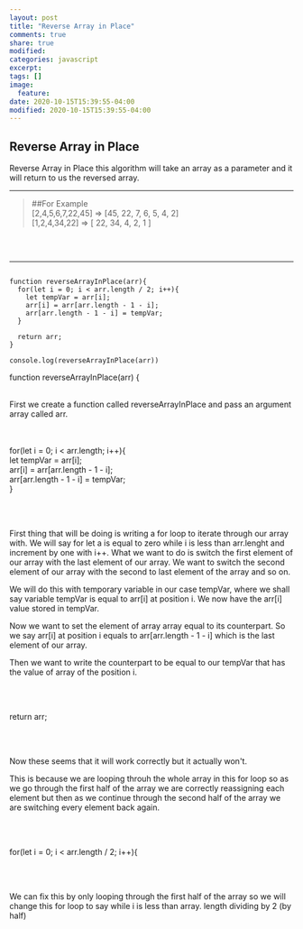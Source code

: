 ```yaml
---
layout: post
title: "Reverse Array in Place"
comments: true
share: true
modified:
categories: javascript
excerpt:
tags: []
image:
  feature:
date: 2020-10-15T15:39:55-04:00
modified: 2020-10-15T15:39:55-04:00
---
```


## Reverse Array in Place

Reverse Array in Place this algorithm will take an array as a parameter and it will return to us the reversed array.
___

> ##For Example<br>
  [2,4,5,6,7,22,45] => [45, 22, 7, 6, 5,  4, 2]<br>
  [1,2,4,34,22] => [ 22, 34, 4, 2, 1 ]<br>
>
##
<br>

___

~~~

function reverseArrayInPlace(arr){
  for(let i = 0; i < arr.length / 2; i++){
    let tempVar = arr[i];
    arr[i] = arr[arr.length - 1 - i];
    arr[arr.length - 1 - i] = tempVar;
  }

  return arr;
}

console.log(reverseArrayInPlace(arr))
~~~

function reverseArrayInPlace(arr) { <br><br>

First we create a function called reverseArrayInPlace and pass an argument array called arr.

<br><br>
for(let i = 0; i < arr.length; i++){ <br>
    let tempVar = arr[i]; <br>
    arr[i] = arr[arr.length - 1 - i]; <br>
    arr[arr.length - 1 - i] = tempVar; <br>
  }<br>

<br><br> 

First thing that will be doing is writing a for loop to iterate through our array with. We will say for let a is equal to zero while i is less than arr.lenght and increment by one with i++.
What we want to do is switch the first element of our array with the last element of our array. We want to switch the second element of our array with the second to last element of the array and so on.

We will do this with temporary variable in our case tempVar, where we shall say variable tempVar is equal to arr[i] at position i. We now have the arr[i] value stored in tempVar.

Now we want to set the element of array array equal to its counterpart.
So we say arr[i] at position i equals to arr[arr.length - 1 - i] which is the last element of our array.

Then we want to write the counterpart to be equal to our tempVar that has the value of array of the position i.


<br><br>

return arr;

 
<br><br>

Now these seems that it will work correctly but it actually won't. 

This is because we are looping throuh the whole array in this for loop so as we go through the first half  of the array we are correctly reassigning each element but then as we continue through the second half of the array we are switching every element back again.


<br><br>

for(let i = 0; i < arr.length / 2; i++){<br>

<br><br>

We can fix this by only looping through the first half of the array so we will change this for loop to say while i is less than array. length dividing by 2 (by half)

<br><br>

